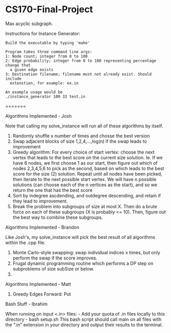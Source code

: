 # CS170-Final-Project
Max acyclic subgraph.

Instructions for Instance Generator:

    Build the executable by typing 'make'

    Program takes three command line args:
    1: Node count; integer from 0 to 100
    2: Edge probability; integer from 0 to 100 representing percentage change that  
      a given edge exists
    3: Destination filename; filename must not already exist. Should include
      extenstion, for example: ex.in

    An example usage would be
    ./instance_generator 100 33 test.in
=======


Algorithms Implemented - Josh

Note that calling my solve_instance will run all of these algorithms by itself.

1. Randomly shuffle x number of times and chosse the best version
2. Swap adjacent blocks of size 1,2,4,...,log(n) if the swap leads to improvement
3. Greedy algorithm:
      For every choice of start vertex:
           choose the next vertex that leads to the best score on the current size solution.
      Ie. If we have 6 nodes, we first choose 1 as our start, then figure out which
      of nodes 2,3,4,5,6 to pick as the second, based on which leads to the
      best score for the size (2) solution.
      Repeat until all nodes have been picked, then iterate to the next possible start vertex.
      We will have n possible solutions (can choose each of the n vertices as the start),
      and so we return the one that has the best score
4. Sort by indegree ascdending, and outdegree descending, and retain if they lead to
    improvement.
5. Break the problem into subgroups of size at most X. Then do a brute force on each
of these subgroups (X is probably <= 10). Then, figure out the best way to combine
these subgroups.


Algorithms Implemented - Brandon

Like Josh's, my solve_instance will pick the best result of all algorithms within the .cpp file.

1. Monte Carlo-style swapping: swap individual indices x times, but only perform the swap if the score improves.
2. Frugal dynamic programming routine which performs a DP step on subproblems of size subSize or below.
3. 


Algorithms Implemented - Matt

1. Greedy Edges Forward: Put

Bash Stuff - Ibrahim

When running on input <.in> files:
    - Add your quota of .in files locally to this directory
    - bash setup.sh 
This bash script should call main on all files with the ".in" extension in your directory and output their results to the terminal. 
